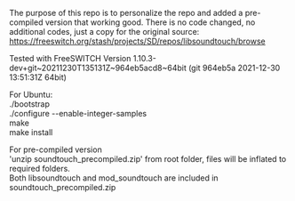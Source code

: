 The purpose of this repo is to personalize the repo and added a pre-compiled version that working good.
There is no code changed, no additional codes, just a copy for the original source:  
https://freeswitch.org/stash/projects/SD/repos/libsoundtouch/browse  

Tested with FreeSWITCH Version 1.10.3-dev+git~20211230T135131Z~964eb5acd8~64bit (git 964eb5a 2021-12-30 13:51:31Z 64bit)
  
For Ubuntu:  
./bootstrap  
./configure --enable-integer-samples  
make  
make install  

For pre-compiled version  
'unzip soundtouch_precompiled.zip' from root folder, files will be inflated to required folders.  
Both libsoundtouch and mod_soundtouch are included in soundtouch_precompiled.zip
